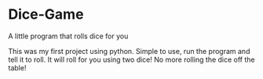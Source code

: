 # Dice-Game
A little program that rolls dice for you

This was my first project using python. Simple to use, run the program and tell it to roll. It will roll for you using two dice! No more rolling the dice off the table!

